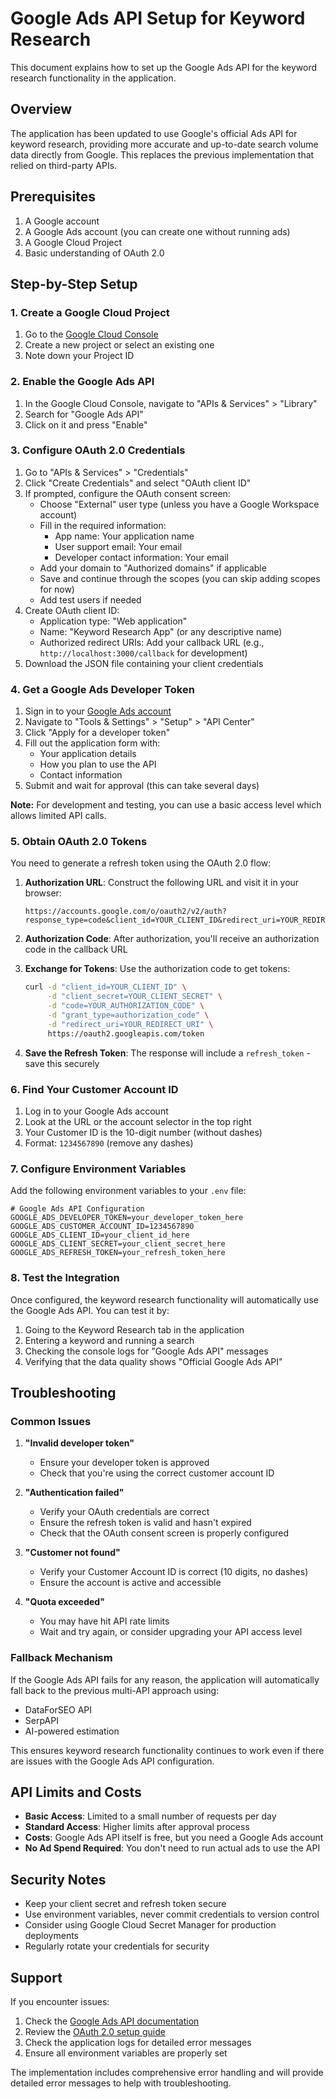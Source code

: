 # Google Ads API Setup for Keyword Research

This document explains how to set up the Google Ads API for the keyword research functionality in the application.

## Overview

The application has been updated to use Google's official Ads API for keyword research, providing more accurate and up-to-date search volume data directly from Google. This replaces the previous implementation that relied on third-party APIs.

## Prerequisites

1. A Google account
2. A Google Ads account (you can create one without running ads)
3. A Google Cloud Project
4. Basic understanding of OAuth 2.0

## Step-by-Step Setup

### 1. Create a Google Cloud Project

1. Go to the [Google Cloud Console](https://console.cloud.google.com/)
2. Create a new project or select an existing one
3. Note down your Project ID

### 2. Enable the Google Ads API

1. In the Google Cloud Console, navigate to "APIs & Services" > "Library"
2. Search for "Google Ads API"
3. Click on it and press "Enable"

### 3. Configure OAuth 2.0 Credentials

1. Go to "APIs & Services" > "Credentials"
2. Click "Create Credentials" and select "OAuth client ID"
3. If prompted, configure the OAuth consent screen:
   - Choose "External" user type (unless you have a Google Workspace account)
   - Fill in the required information:
     - App name: Your application name
     - User support email: Your email
     - Developer contact information: Your email
   - Add your domain to "Authorized domains" if applicable
   - Save and continue through the scopes (you can skip adding scopes for now)
   - Add test users if needed
4. Create OAuth client ID:
   - Application type: "Web application"
   - Name: "Keyword Research App" (or any descriptive name)
   - Authorized redirect URIs: Add your callback URL (e.g., `http://localhost:3000/callback` for development)
5. Download the JSON file containing your client credentials

### 4. Get a Google Ads Developer Token

1. Sign in to your [Google Ads account](https://ads.google.com/)
2. Navigate to "Tools & Settings" > "Setup" > "API Center"
3. Click "Apply for a developer token"
4. Fill out the application form with:
   - Your application details
   - How you plan to use the API
   - Contact information
5. Submit and wait for approval (this can take several days)

**Note:** For development and testing, you can use a basic access level which allows limited API calls.

### 5. Obtain OAuth 2.0 Tokens

You need to generate a refresh token using the OAuth 2.0 flow:

1. **Authorization URL**: Construct the following URL and visit it in your browser:
   ```
   https://accounts.google.com/o/oauth2/v2/auth?response_type=code&client_id=YOUR_CLIENT_ID&redirect_uri=YOUR_REDIRECT_URI&scope=https://www.googleapis.com/auth/adwords&access_type=offline&prompt=consent
   ```

2. **Authorization Code**: After authorization, you'll receive an authorization code in the callback URL

3. **Exchange for Tokens**: Use the authorization code to get tokens:
   ```bash
   curl -d "client_id=YOUR_CLIENT_ID" \
        -d "client_secret=YOUR_CLIENT_SECRET" \
        -d "code=YOUR_AUTHORIZATION_CODE" \
        -d "grant_type=authorization_code" \
        -d "redirect_uri=YOUR_REDIRECT_URI" \
        https://oauth2.googleapis.com/token
   ```

4. **Save the Refresh Token**: The response will include a `refresh_token` - save this securely

### 6. Find Your Customer Account ID

1. Log in to your Google Ads account
2. Look at the URL or the account selector in the top right
3. Your Customer ID is the 10-digit number (without dashes)
4. Format: `1234567890` (remove any dashes)

### 7. Configure Environment Variables

Add the following environment variables to your `.env` file:

```env
# Google Ads API Configuration
GOOGLE_ADS_DEVELOPER_TOKEN=your_developer_token_here
GOOGLE_ADS_CUSTOMER_ACCOUNT_ID=1234567890
GOOGLE_ADS_CLIENT_ID=your_client_id_here
GOOGLE_ADS_CLIENT_SECRET=your_client_secret_here
GOOGLE_ADS_REFRESH_TOKEN=your_refresh_token_here
```

### 8. Test the Integration

Once configured, the keyword research functionality will automatically use the Google Ads API. You can test it by:

1. Going to the Keyword Research tab in the application
2. Entering a keyword and running a search
3. Checking the console logs for "Google Ads API" messages
4. Verifying that the data quality shows "Official Google Ads API"

## Troubleshooting

### Common Issues

1. **"Invalid developer token"**
   - Ensure your developer token is approved
   - Check that you're using the correct customer account ID

2. **"Authentication failed"**
   - Verify your OAuth credentials are correct
   - Ensure the refresh token is valid and hasn't expired
   - Check that the OAuth consent screen is properly configured

3. **"Customer not found"**
   - Verify your Customer Account ID is correct (10 digits, no dashes)
   - Ensure the account is active and accessible

4. **"Quota exceeded"**
   - You may have hit API rate limits
   - Wait and try again, or consider upgrading your API access level

### Fallback Mechanism

If the Google Ads API fails for any reason, the application will automatically fall back to the previous multi-API approach using:
- DataForSEO API
- SerpAPI  
- AI-powered estimation

This ensures keyword research functionality continues to work even if there are issues with the Google Ads API configuration.

## API Limits and Costs

- **Basic Access**: Limited to a small number of requests per day
- **Standard Access**: Higher limits after approval process
- **Costs**: Google Ads API itself is free, but you need a Google Ads account
- **No Ad Spend Required**: You don't need to run actual ads to use the API

## Security Notes

- Keep your client secret and refresh token secure
- Use environment variables, never commit credentials to version control
- Consider using Google Cloud Secret Manager for production deployments
- Regularly rotate your credentials for security

## Support

If you encounter issues:

1. Check the [Google Ads API documentation](https://developers.google.com/google-ads/api)
2. Review the [OAuth 2.0 setup guide](https://developers.google.com/google-ads/api/docs/oauth/overview)
3. Check the application logs for detailed error messages
4. Ensure all environment variables are properly set

The implementation includes comprehensive error handling and will provide detailed error messages to help with troubleshooting.
